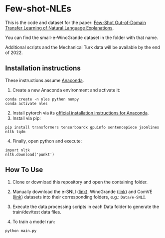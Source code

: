 # Few-shot-NLEs

This is the code and dataset for the paper: [Few-Shot Out-of-Domain Transfer Learning of Natural Language Explanations](https://arxiv.org/abs/2112.06204).

You can find the small-e-WinoGrande dataset in the folder with that name.

Additional scripts and the Mechanical Turk data will be available by the end of 2022.

## Installation instructions

These instructions assume [Anaconda](https://www.anaconda.com).
1) Create a new Anaconda environment and activate it:
```
conda create -n nles python numpy
conda activate nles
```
2) Install pytorch via its [official installation instructions for Anaconda](https://pytorch.org/get-started/locally/).
3) Install via pip:
```
pip install transformers tensorboardx gpuinfo sentencepiece jsonlines nltk tqdm
```
4) Finally, open python and execute:
```
import nltk
nltk.download('punkt')
```


## How To Use

1) Clone or download this repository and open the containing folder.

2) Manually download the e-SNLI ([link](https://github.com/OanaMariaCamburu/e-SNLI/tree/master/dataset)), 
WinoGrande ([link](https://storage.googleapis.com/ai2-mosaic/public/winogrande/winogrande_1.1.zip)) 
and ComVE ([link](https://github.com/wangcunxiang/SemEval2020-Task4-Commonsense-Validation-and-Explanation/tree/master/ALL%20data)) 
datasets into their corresponding folders, e.g.: ```Data/e-SNLI```. 

3) Execute the data processing scripts in each Data folder to generate the train/dev/test data files.

4) To train a model run:
```
python main.py
```
